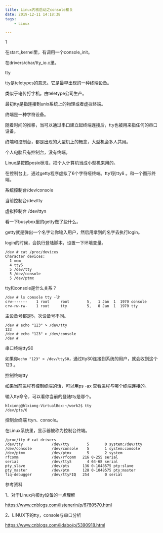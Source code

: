 ```yaml
---
title: Linux内核启动之console相关
date: 2019-12-11 14:18:38
tags:
	- Linux

---
```


1

在start_kernel里，有调用一个console_init。

在drivers/char/tty_io.c里。

tty

tty是teletypes的意思。它是最早出现的一种终端设备。

类似于电传打字机。由teletype公司生产。

最初tty是指连接到unix系统上的物理或者虚拟终端。

终端是一种字符设备。

随着时间的推移，当可以通过串口建立起终端连接后，tty也被用来指任何的串口设备。



终端和控制台，都是出现的大型机上的概念，大型机会多人共用。



个人电脑只有控制台，没有终端。



Linux是按照posix标准，把个人计算机当成小型机来用的。

在控制台上，通过getty程序虚拟了6个字符哑终端。tty1到tty6 。和一个图形终端。



系统控制台/dev/console



当前控制台/dev/tty



虚拟控制台 /dev/ttyn



看一下busybox里的getty做了些什么。



getty就是弹出一个名字让你输入用户，然后用拿到的名字去执行login。

login的时候，会执行登陆脚本，设置一下环境变量。

```
/dev # cat /proc/devices 
Character devices:       
  1 mem                  
  4 ttyS                 
  5 /dev/tty             
  5 /dev/console         
  5 /dev/ptmx            
```

tty和console是什么关系？

```
/dev # ls console tty -lh                                        
crw-------    1 root     root        5,   1 Jan  1  1970 console 
crw-rw-rw-    1 root     tty         5,   0 Jan  1  1970 tty     
```

主设备号都是5，次设备号不同。



```
/dev # echo "123" > /dev/tty       
123                                
/dev # echo "123" > /dev/console   
/dev #                             
```



串口终端ttyS0

如果你`echo "123" > /dev/ttyS0`，通过ttyS0连接到系统的用户，就会收到这个123 。

控制终端tty

如果当前进程有控制终端的话，可以用ps -ax 查看进程与哪个终端连接的。

输入tty命令，可以看你当前的登陆tty是哪个。

```
hlxiong@hlxiong-VirtualBox:~/work2$ tty
/dev/pts/0
```

控制台终端 ttyn、console。

在Linux系统里，显示器被称为控制台终端。

```
/proc/tty # cat drivers                                           
/dev/tty             /dev/tty        5       0 system:/dev/tty    
/dev/console         /dev/console    5       1 system:console     
/dev/ptmx            /dev/ptmx       5       2 system             
rfcomm               /dev/rfcomm   216 0-255 serial               
serial               /dev/ttyS       4 64-68 serial               
pty_slave            /dev/pts      136 0-1048575 pty:slave        
pty_master           /dev/ptm      128 0-1048575 pty:master       
fiq-debugger         /dev/ttyFIQ   254       0 serial             
```



参考资料

1、对于Linux内核tty设备的一点理解

https://www.cnblogs.com/listenerln/p/6780570.html

2、LINUX下的tty，console与串口分析

https://www.cnblogs.com/lidabo/p/5390918.html